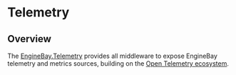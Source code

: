 # Telemetry

## Overview

The [EngineBay.Telemetry](https://github.com/engine-bay/telemetry) provides all middleware to expose EngineBay telemetry and metrics sources, building on the [Open Telemetry ecosystem](https://opentelemetry.io/).
